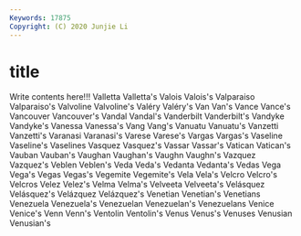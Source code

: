 ```yaml
---
Keywords: 17875
Copyright: (C) 2020 Junjie Li
---
```


# title

Write contents here!!!
Valletta 
Valletta's 
Valois 
Valois's 
Valparaiso 
Valparaiso's
Valvoline 
Valvoline's 
Valéry 
Valéry's 
Van 
Van's 
Vance 
Vance's 
Vancouver 
Vancouver's
Vandal 
Vandal's 
Vanderbilt 
Vanderbilt's 
Vandyke 
Vandyke's 
Vanessa 
Vanessa's 
Vang 
Vang's
Vanuatu 
Vanuatu's 
Vanzetti 
Vanzetti's 
Varanasi 
Varanasi's 
Varese 
Varese's 
Vargas 
Vargas's
Vaseline 
Vaseline's 
Vaselines 
Vasquez 
Vasquez's 
Vassar 
Vassar's 
Vatican 
Vatican's 
Vauban
Vauban's 
Vaughan 
Vaughan's 
Vaughn 
Vaughn's 
Vazquez 
Vazquez's 
Veblen 
Veblen's 
Veda
Veda's 
Vedanta 
Vedanta's 
Vedas 
Vega 
Vega's 
Vegas 
Vegas's 
Vegemite 
Vegemite's
Vela 
Vela's 
Velcro 
Velcro's 
Velcros 
Velez 
Velez's 
Velma 
Velma's 
Velveeta
Velveeta's 
Velásquez 
Velásquez's 
Velázquez 
Velázquez's 
Venetian 
Venetian's 
Venetians 
Venezuela 
Venezuela's
Venezuelan 
Venezuelan's 
Venezuelans 
Venice 
Venice's 
Venn 
Venn's 
Ventolin 
Ventolin's 
Venus
Venus's 
Venuses 
Venusian 
Venusian's 
